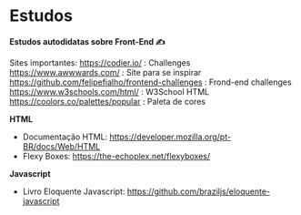 # Estudos

<strong>Estudos autodidatas sobre Front-End ✍️</strong>

Sites importantes:
https://codier.io/ : Challenges <br>
https://www.awwwards.com/ : Site para se inspirar <br>
https://github.com/felipefialho/frontend-challenges : Frond-end challenges <br>
https://www.w3schools.com/html/ : W3School HTML <br>
https://coolors.co/palettes/popular : Paleta de cores <br>

<strong> HTML </strong>

- Documentação HTML: https://developer.mozilla.org/pt-BR/docs/Web/HTML
- Flexy Boxes: https://the-echoplex.net/flexyboxes/

<strong> Javascript </strong>

- Livro Eloquente Javascript: https://github.com/braziljs/eloquente-javascript
